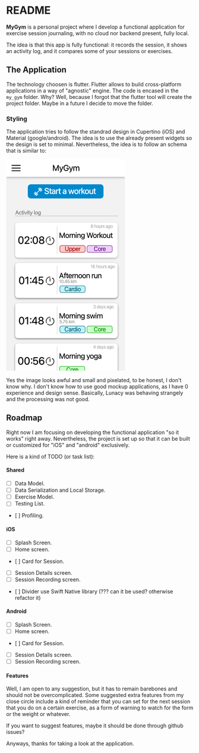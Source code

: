 # README

**MyGym** is a personal project where I develop a functional application for
exercise session journaling, with no cloud nor backend present, fully local.

The idea is that this app is fully functional: it records the session, it shows
an activity log, and it compares some of your sessions or exercises.


## The Application

The technology choosen is flutter. Flutter allows to build cross-platform applications
in a way of "agnostic" engine. The code is encased in the `my_gym` folder. Why?
Well, because I forgot that the flutter tool will create the project folder.
Maybe in a future I decide to move the folder.

### Styling

The application tries to follow the standrad design in Cupertino (iOS) and
Material (google/android). The idea is to use the already present widgets so the
design is set to minimal. Nevertheless, the idea is to follow an schema that
is similar to:

![mockup](mockups/Initial-Idea/HomePage.png)

Yes the image looks awful and small and pixelated, to be honest, I don't know why.
I don't know how to use good mockup applications, as I have 0 experience and 
design sense. Basically, Lunacy was behaving strangely and the processing was not
good.

## Roadmap

Right now I am focusing on developing the functional application "so it works"
right away. Nevertheless, the project is set up so that it can be built or 
customized for "iOS" and "android" exclusively.

Here is a kind of TODO (or task list):

#### Shared

- [ ] Data Model.
- [ ] Data Serialization and Local Storage.
- [ ] Exercise Model.
- [ ] Testing List. 
- [ ] Profiling.

#### iOS

- [ ] Splash Screen.
- [ ] Home screen.
- [ ] Card for Session.
- [ ] Session Details screen.
- [ ] Session Recording screen.
- [ ] Divider use Swift Native library (??? can it be used? otherwise refactor it)

#### Android

- [ ] Splash Screen.
- [ ] Home screen.
- [ ] Card for Session.
- [ ] Session Details screen.
- [ ] Session Recording screen.

#### Features

Well, I am open to any suggestion, but it has to remain barebones and should not
be overcomplicated. Some suggested extra features from my close circle include 
a kind of reminder that you can set for the next session that you do on a certain
exercise, as a form of warning to watch for the form or the weight or whatever.

If you want to suggest features, maybe it should be done through github issues?


Anyways, thanks for taking a look at the application.

